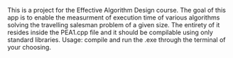 This is a project for the Effective Algorithm Design course.
The goal of this app is to enable the measurment of execution time of various algorithms solving the travelling salesman problem of a given size.
The entirety of it resides inside the PEA1.cpp file and it should be compilable using only standard libraries.
Usage: compile and run the .exe through the terminal of your choosing.
